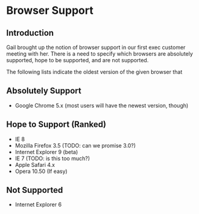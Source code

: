 # Browser Support #

## Introduction ##

Gail brought up the notion of browser support in our first exec customer meeting with her. There is a need to specify which browsers are absolutely supported, hope to be supported, and are not supported.

The following lists indicate the oldest version of the given browser that

## Absolutely Support ##

  * Google Chrome 5.x (most users will have the newest version, though)

## Hope to Support (Ranked) ##

  * IE 8
  * Mozilla Firefox 3.5 (TODO: can we promise 3.0?)
  * Internet Explorer 9 (beta)
  * IE 7 (TODO: is this too much?)
  * Apple Safari 4.x
  * Opera 10.50 (If easy)

## Not Supported ##

  * Internet Explorer 6